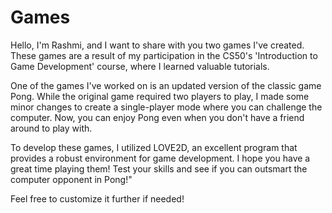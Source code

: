 # Games
Hello, I'm Rashmi, and I want to share with you two games I've created. 
These games are a result of my participation in the CS50's 'Introduction to Game Development' course, where I learned valuable tutorials.

One of the games I've worked on is an updated version of the classic game Pong. 
While the original game required two players to play, I made some minor changes to create a single-player mode where you can challenge the computer. 
Now, you can enjoy Pong even when you don't have a friend around to play with.

To develop these games, I utilized LOVE2D, an excellent program that provides a robust environment for game development. 
I hope you have a great time playing them! Test your skills and see if you can outsmart the computer opponent in Pong!"

Feel free to customize it further if needed!
